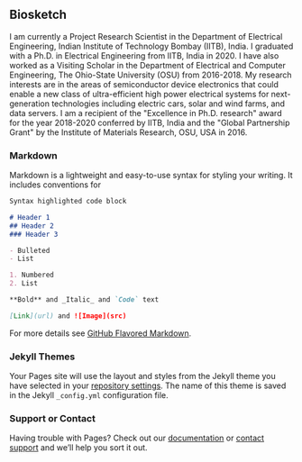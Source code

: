 ## Biosketch

I am currently a Project Research Scientist in the Department of Electrical Engineering, Indian Institute of Technology Bombay (IITB), India. I graduated with a Ph.D. in Electrical Engineering from IITB, India in 2020. I have also worked as a Visiting Scholar in the Department of Electrical and Computer Engineering, The Ohio-State University (OSU) from 2016-2018. My research interests are in the areas of semiconductor device electronics that could enable a new class of ultra-efficient high power electrical systems for next-generation technologies including electric cars, solar and wind farms, and data servers. I am a recipient of the "Excellence in Ph.D. research" award for the year 2018-2020 conferred by IITB, India and the "Global Partnership Grant" by the Institute of Materials Research, OSU, USA in 2016. 

### Markdown

Markdown is a lightweight and easy-to-use syntax for styling your writing. It includes conventions for

```markdown
Syntax highlighted code block

# Header 1
## Header 2
### Header 3

- Bulleted
- List

1. Numbered
2. List

**Bold** and _Italic_ and `Code` text

[Link](url) and ![Image](src)
```

For more details see [GitHub Flavored Markdown](https://guides.github.com/features/mastering-markdown/).

### Jekyll Themes

Your Pages site will use the layout and styles from the Jekyll theme you have selected in your [repository settings](https://github.com/cjnits/ChandanJoishi/settings/pages). The name of this theme is saved in the Jekyll `_config.yml` configuration file.

### Support or Contact

Having trouble with Pages? Check out our [documentation](https://docs.github.com/categories/github-pages-basics/) or [contact support](https://support.github.com/contact) and we’ll help you sort it out.
